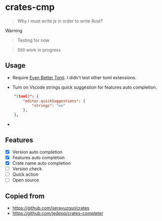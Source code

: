 # crates-cmp

> Why I must write js in order to write Rust?

> [!WARNING]

> Testing for now

> Still work in progress

## Usage

- Require [Even Better Toml](https://marketplace.visualstudio.com/items?itemName=tamasfe.even-better-toml). I didn't test other toml extensions.

- Turn on Vscode strings quick suggestion for features auto completion.

```json
    "[toml]": {
        "editor.quickSuggestions": {
            "strings": "on"
        },
    },
```

-

## Features

- [x] Version auto completion
- [x] Features auto completion
- [x] Crate name auto completion
- [ ] Version check
- [ ] Quick action
- [ ] Open source

## Copied from

- https://github.com/serayuzgur/crates
- https://github.com/jedeop/crates-completer
